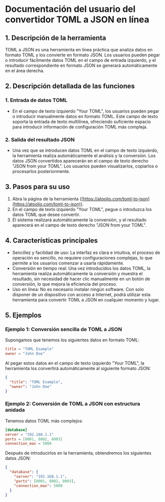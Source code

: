 # Documentación del usuario del convertidor TOML a JSON en línea

## 1. Descripción de la herramienta

TOML a JSON es una herramienta en línea práctica que analiza datos en formato TOML y los convierte en formato JSON. Los usuarios pueden pegar o introducir fácilmente datos TOML en el campo de entrada izquierdo, y el resultado correspondiente en formato JSON se generará automáticamente en el área derecha.

## 2. Descripción detallada de las funciones

### 1. Entrada de datos TOML

* En el campo de texto izquierdo "Your TOML", los usuarios pueden pegar o introducir manualmente datos en formato TOML. Este campo de texto soporta la entrada de texto multilínea, ofreciendo suficiente espacio para introducir información de configuración TOML más compleja.

### 2. Salida del resultado JSON

* Una vez que se introducen datos TOML en el campo de texto izquierdo, la herramienta realiza automáticamente el análisis y la conversión. Los datos JSON convertidos aparecerán en el campo de texto derecho "JSON from your TOML". Los usuarios pueden visualizarlos, copiarlos o procesarlos posteriormente.

## 3. Pasos para su uso

1. Abra la página de la herramienta ([https://atoolio.com/toml-to-json](https://atoolio.com/toml-to-json)).
2. En el campo de texto izquierdo "Your TOML", pegue o introduzca los datos TOML que desee convertir.
3. El sistema realizará automáticamente la conversión, y el resultado aparecerá en el campo de texto derecho "JSON from your TOML".

## 4. Características principales

* Sencillez y facilidad de uso: La interfaz es clara e intuitiva, el proceso de operación es sencillo, no requiere configuraciones complejas, lo que permite a los usuarios comenzar a usarla rápidamente.
* Conversión en tiempo real: Una vez introducidos los datos TOML, la herramienta realiza automáticamente la conversión y muestra el resultado, sin necesidad de hacer clic manualmente en un botón de conversión, lo que mejora la eficiencia del proceso.
* Uso en línea: No es necesario instalar ningún software. Con solo disponer de un dispositivo con acceso a Internet, podrá utilizar esta herramienta para convertir TOML a JSON en cualquier momento y lugar.

## 5. Ejemplos

### Ejemplo 1: Conversión sencilla de TOML a JSON

Supongamos que tenemos los siguientes datos en formato TOML:
```toml
title = "TOML Example"
owner = "John Doe"
```

Al pegar estos datos en el campo de texto izquierdo "Your TOML", la herramienta los convertirá automáticamente al siguiente formato JSON:
```json
{
  "title": "TOML Example",
  "owner": "John Doe"
}
```

### Ejemplo 2: Conversión de TOML a JSON con estructura anidada

Tenemos datos TOML más complejos:
```toml
[database]
server = "192.168.1.1"
ports = [8001, 8002, 8003]
connection_max = 5000
```

Después de introducirlos en la herramienta, obtendremos los siguientes datos JSON:
```json
{
  "database": {
    "server": "192.168.1.1",
    "ports": [8001, 8002, 8003],
    "connection_max": 5000
  }
}